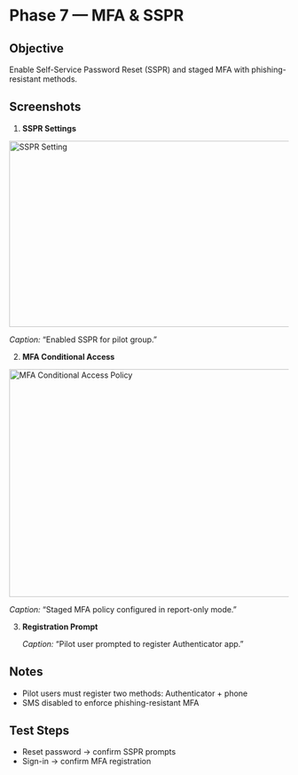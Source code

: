 # Phase 7 — MFA & SSPR

## Objective
Enable Self-Service Password Reset (SSPR) and staged MFA with phishing-resistant methods.

## Screenshots
1. **SSPR Settings**
<img width="613" height="335" alt="SSPR Setting" src="https://github.com/user-attachments/assets/37af22f9-890e-43d2-997e-d8134d89035f" />

   *Caption:* “Enabled SSPR for pilot group.”

2. **MFA Conditional Access**
<img width="796" height="410" alt="MFA Conditional Access Policy" src="https://github.com/user-attachments/assets/3452a53d-ea6a-49f9-9575-87647c2b7ac7" />

   *Caption:* “Staged MFA policy configured in report-only mode.”

3. **Registration Prompt**

   *Caption:* “Pilot user prompted to register Authenticator app.”

## Notes
- Pilot users must register two methods: Authenticator + phone
- SMS disabled to enforce phishing-resistant MFA

## Test Steps
- Reset password → confirm SSPR prompts
- Sign-in → confirm MFA registration
